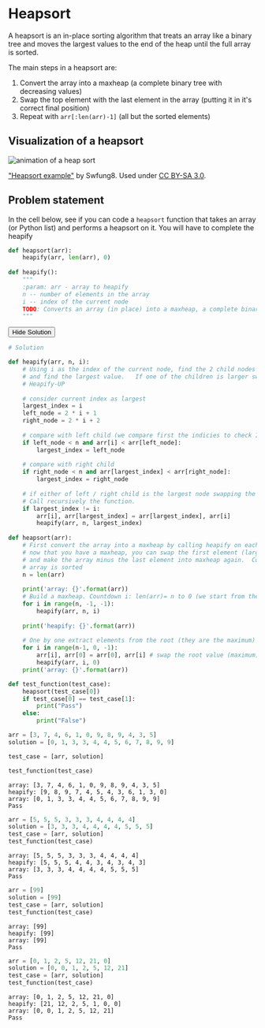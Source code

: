 
# Heapsort

A heapsort is an in-place sorting algorithm that treats an array like a binary tree and moves the largest values to the end of the heap until the full array is sorted.  

The main steps in a heapsort are:
1. Convert the array into a maxheap (a complete binary tree with decreasing values) 
2. Swap the top element with the last element in the array (putting it in it's correct final position)
3. Repeat with `arr[:len(arr)-1]` (all but the sorted elements)

## Visualization of a heapsort
![animation of a heap sort](https://upload.wikimedia.org/wikipedia/commons/4/4d/Heapsort-example.gif)

["Heapsort example"](https://commons.wikimedia.org/wiki/File:Heapsort-example.gif) by Swfung8. Used under [CC BY-SA 3.0](https://creativecommons.org/licenses/by-sa/3.0/deed.en).

## Problem statement

In the cell below, see if you can code a `heapsort` function that takes an array (or Python list) and performs a heapsort on it. You will have to complete the heapify


```python
def heapsort(arr):
    heapify(arr, len(arr), 0)
    
def heapify():
    """
    :param: arr - array to heapify
    n -- number of elements in the array
    i -- index of the current node
    TODO: Converts an array (in place) into a maxheap, a complete binary tree with the largest values at the top
    """
```

<span class="graffiti-highlight graffiti-id_1h50lwk-id_kuae7he"><i></i><button>Hide Solution</button></span>


```python
# Solution

def heapify(arr, n, i):
    # Using i as the index of the current node, find the 2 child nodes (if the array were a binary tree)
    # and find the largest value.   If one of the children is larger swap the values and recurse into that subree
    # Heapify-UP
    
    # consider current index as largest
    largest_index = i 
    left_node = 2 * i + 1     
    right_node = 2 * i + 2     
  
    # compare with left child (we compare first the indicies to check IndexOutOfBounds)
    if left_node < n and arr[i] < arr[left_node]: 
        largest_index = left_node
  
    # compare with right child
    if right_node < n and arr[largest_index] < arr[right_node]: 
        largest_index = right_node
  
    # if either of left / right child is the largest node swapping the values largest up and lowest down
    # Call recursively the function.
    if largest_index != i:
        arr[i], arr[largest_index] = arr[largest_index], arr[i] 
        heapify(arr, n, largest_index) 
        
def heapsort(arr):
    # First convert the array into a maxheap by calling heapify on each node, starting from the end   
    # now that you have a maxheap, you can swap the first element (largest) to the end (final position)
    # and make the array minus the last element into maxheap again.  Continue to do this until the whole
    # array is sorted
    n = len(arr) 
    
    print('array: {}'.format(arr))
    # Build a maxheap. Countdown i: len(arr)= n to 0 (we start from the end of the array) range(start,stop,step)
    for i in range(n, -1, -1):
        heapify(arr, n, i)
    
    print('heapify: {}'.format(arr))
  
    # One by one extract elements from the root (they are the maximum) 
    for i in range(n-1, 0, -1): 
        arr[i], arr[0] = arr[0], arr[i] # swap the root value (maximum) with the i-th node
        heapify(arr, i, 0)
    print('array: {}'.format(arr))
```


```python
def test_function(test_case):
    heapsort(test_case[0])
    if test_case[0] == test_case[1]:
        print("Pass")
    else:
        print("False")
```


```python
arr = [3, 7, 4, 6, 1, 0, 9, 8, 9, 4, 3, 5]
solution = [0, 1, 3, 3, 4, 4, 5, 6, 7, 8, 9, 9]

test_case = [arr, solution]

test_function(test_case)

```

    array: [3, 7, 4, 6, 1, 0, 9, 8, 9, 4, 3, 5]
    heapify: [9, 8, 9, 7, 4, 5, 4, 3, 6, 1, 3, 0]
    array: [0, 1, 3, 3, 4, 4, 5, 6, 7, 8, 9, 9]
    Pass



```python
arr = [5, 5, 5, 3, 3, 3, 4, 4, 4, 4]
solution = [3, 3, 3, 4, 4, 4, 4, 5, 5, 5]
test_case = [arr, solution]
test_function(test_case)

```

    array: [5, 5, 5, 3, 3, 3, 4, 4, 4, 4]
    heapify: [5, 5, 5, 4, 4, 3, 4, 3, 4, 3]
    array: [3, 3, 3, 4, 4, 4, 4, 5, 5, 5]
    Pass



```python
arr = [99]
solution = [99]
test_case = [arr, solution]
test_function(test_case)

```

    array: [99]
    heapify: [99]
    array: [99]
    Pass



```python
arr = [0, 1, 2, 5, 12, 21, 0]
solution = [0, 0, 1, 2, 5, 12, 21]
test_case = [arr, solution]
test_function(test_case)

```

    array: [0, 1, 2, 5, 12, 21, 0]
    heapify: [21, 12, 2, 5, 1, 0, 0]
    array: [0, 0, 1, 2, 5, 12, 21]
    Pass



```python

```
